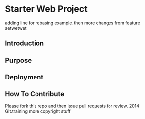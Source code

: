 # Starter Web Project
adding line for rebasing example, then more changes from feature aetwetwet
## Introduction
## Purpose
## Deployment
## How To Contribute
Please fork this repo and then issue pull requests for review.
2014 GIt.training more copyright stuff